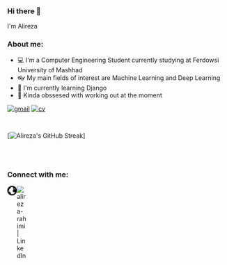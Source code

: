 ### Hi there 👋
I'm Alireza

### About me: 
<!-- <img align="left" src="https://i.redd.it/mds31m44jjv51.png" height="120px"> -->
- 💻 I'm a Computer Engineering Student currently studying at Ferdowsi University of Mashhad
- 👓 My main fields of interest are Machine Learning and Deep Learning
- 🌱 I'm currently learning Django
- 💪 Kinda obssesed with working out at the moment
 
<!-- Taken from https://github.com/Galiold/Galiold/blob/main/README.md  -->
[![gmail](https://img.shields.io/static/v1?style=flat-square&logo=gmail&label=&message=Alireza-Rahimi&labelColor=313131&color=313131)](mailto:alireza.rahimi.me@gmail.com)
[![cv](https://img.shields.io/static/v1?style=flat-square&logo=docusign&label=&message=CV&labelColor=313131&color=313131)](https://github.com/alireza9978/alireza9978/raw/main/cv.pdf)
<!-- [![cv](https://img.shields.io/static/v1?style=flat-square&logo=docusign&label=&message=CV&labelColor=313131&color=313131)](https://ashthefallen.github.io/resume.pdf)   -->

<br />

[![Alireza's GitHub Streak](https://github-stats-alpha.vercel.app/api?username=alireza9978&cc=000&tc=fff&ic=fff&bc=000)]

<!-- [![Alireza's GitHub Streak](https://streak-stats.demolab.com?user=alireza9978&theme=dark&hide_border=true)](https://git.io/streak-stats) -->
<!-- [![Alireza's GiHub stats](https://github-readme-stats.vercel.app/api?username=alireza9978&theme=tokyonight)](https://github.com/anuraghazra/github-readme-stats) -->
<!-- [![Top Langs](https://github-readme-stats.vercel.app/api/top-langs/?username=alireza9978&layout=compact&theme=tokyonight)](https://github.com/anuraghazra/github-readme-stats) -->

<br /><br />

### Connect with me: 
<!-- Taken from https://raw.githubusercontent.com/alfreddagenais/alfreddagenais/master/README.md -->
[<img align="left" alt="alireza9978.githib.io" width="22px" src="https://raw.githubusercontent.com/iconic/open-iconic/master/svg/globe.svg" />][website]
<!-- [<img align="left" alt="FromAsh2Dust | Twitter" width="22px" src="https://cdn.jsdelivr.net/npm/simple-icons@v3/icons/twitter.svg" />][twitter] -->
[<img align="left" alt="alireza-rahimi | LinkedIn" width="22px" src="https://cdn.jsdelivr.net/npm/simple-icons@v3/icons/linkedin.svg" />][linkedin]

<br /><br />

[website]: https://alireza9978.github.io
[linkedin]: https://linkedin.com/in/rahimialireza9978
